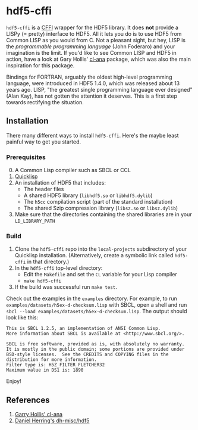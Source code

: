 hdf5-cffi
=========

`hdf5-cffi` is a [CFFI](http://common-lisp.net/project/cffi/) wrapper for the HDF5 library. It does **not** provide a LISPy (= pretty) interface to HDF5. All it lets you do is to use HDF5 from Common LISP as you would from C. Not a pleasant sight, but hey, LISP is the *programmable programming language* (John Foderaro) and your imagination is the limit. If you'd like to see Common LISP and HDF5 in action, have a look at Gary Hollis' [cl-ana](https://github.com/ghollisjr/cl-ana) package, which was also the main inspiration for this package.

Bindings for FORTRAN, arguably the oldest high-level programming language, were introduced in HDF5 1.4.0, which was released about 13 years ago. LISP, "the greatest single programming language ever designed" (Alan Kay), has not gotten the attention it deserves.  This is a first step towards rectifying the situation.

## Installation

There many different ways to install `hdf5-cffi`. Here's the maybe least painful way to get you started.

### Prerequisites

0. A Common Lisp compiler such as SBCL or CCL
1. [Quicklisp](http://www.quicklisp.org/)
2. An installation of HDF5 that includes:
   - The header files
   - A shared HDF5 library (`libhdf5.so` or `libhdf5.dylib`)
   - The `h5cc` compilation script (part of the standard installation)
   - The shared Szip compression library (`libsz.so` or `libsz.dylib`)
3. Make sure that the directories containing the shared libraries are in your `LD_LIBRARY_PATH`

### Build

1. Clone the `hdf5-cffi` repo into the `local-projects` subdirectory of your Quicklisp installation.
   (Alternatively, create a symbolic link called `hdf5-cffi` in that directory.)
2. In the `hdf5-cffi` top-level directory:
   - Edit the `Makefile` and set the `CL` variable for your Lisp compiler
   - `make hdf5-cffi`
3. If the build was successful run `make test`.

Check out the examples in the `examples` directory. For example, to run `examples/datasets/h5ex-d-checksum.lisp` with SBCL,
open a shell and run `sbcl --load examples/datasets/h5ex-d-checksum.lisp`. The output should look like this:
```
This is SBCL 1.2.5, an implementation of ANSI Common Lisp.
More information about SBCL is available at <http://www.sbcl.org/>.

SBCL is free software, provided as is, with absolutely no warranty.
It is mostly in the public domain; some portions are provided under
BSD-style licenses.  See the CREDITS and COPYING files in the
distribution for more information.
Filter type is: H5Z_FILTER_FLETCHER32
Maximum value in DS1 is: 1890
```
Enjoy!

## References

1. [Garry Hollis' cl-ana](https://github.com/ghollisjr/cl-ana)
2. [Daniel Herring's dh-misc/hdf5](https://gitorious.org/dh-misc/hdf5)
